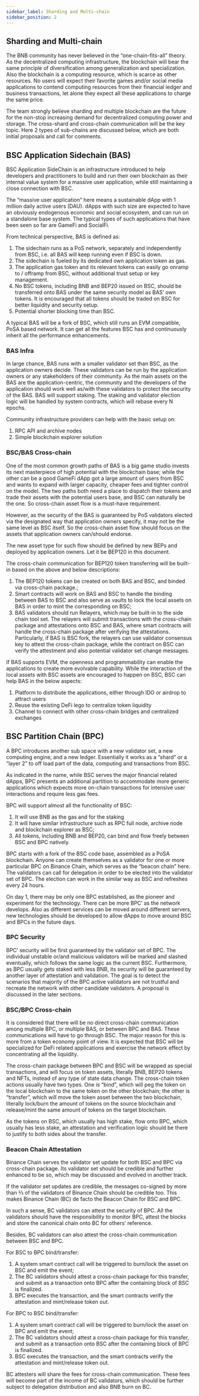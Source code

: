 ```yaml
---
sidebar_label: Sharding and Multi-chain
sidebar_position: 2
---
```


## Sharding and Multi-chain
The BNB community has never believed in the “one-chain-fits-all” theory. As the decentralized computing infrastructure, the blockchain will bear the same principle of diversification among generalization and specialization. Also the blockchain is a computing resource, which is scarce as other resources. No users will expect their favorite games and/or social media applications to contend computing resources from their financial ledger and business transactions, let alone they expect all these applications to charge the same price.

The team strongly believe sharding and multiple blockchain are the future for the non-stop increasing demand for decentralized computing power and storage. The cross-shard and cross-chain communication will be the key topic. Here 2 types of sub-chains are discussed below, which are both initial proposals and call for comments.

## BSC Application Sidechain (BAS)
BSC Application SideChain is an infrastructure introduced to help developers and practitioners to build and run their own blockchain as their internal value system for a massive user application, while still maintaining a close connection with BSC.

The “massive user application” here means a sustainable dApp with 1 million daily active users (DAU). dApps with such size are expected to have an obviously endogenous economic and social ecosystem, and can run on a standalone base system. The typical types of such applications that have been seen so far are GameFi and SocialFi.

From technical perspective, BAS is defined as:

1. The sidechain runs as a PoS network, separately and independently from BSC, i.e. all BAS will keep running even if BSC is down.
2. The sidechain is fueled by its dedicated own application token as gas.
3. The application gas token and its relevant tokens can easily go onramp to / offramp from BSC, without additional trust setup or key management.
4. No BSC tokens, including BNB and BEP20 issued on BSC, should be transferred onto BAS under the same security model as BAS’ own tokens. It is encouraged that all tokens should be traded on BSC for better liquidity and security setup.
5. Potential shorter blocking time than BSC.
   
A typical BAS will be a fork of BSC, which still runs an EVM compatible, PoSA based network. It can get all the features BSC has and continuously inherit all the performance enhancements.

### BAS Infra
In large chance, BAS runs with a smaller validator set than BSC, as the application owners decide. These validators can be run by the application owners or any stakeholders of their community. As the main assets on the BAS are the application-centric, the community and the developers of the application should work well as/with these validators to protect the security of the BAS. BAS will support staking. The staking and validator election logic will be handled by system contracts, which will rebase every N epochs.

Community infrastructure providers can help with the basic setup on:

1. RPC API and archive nodes
2. Simple blockchain explorer solution

### BSC/BAS Cross-chain
One of the most common growth paths of BAS is a big game studio invests its next masterpiece of high potential with the blockchain base; while the other can be a good GameFi dApp got a large amount of users from BSC and wants to expand with larger capacity, cheaper fees and tighter control on the model. The two paths both need a place to dispatch their tokens and trade their assets with the potential users base, and BSC can naturally be the one. So cross-chain asset flow is a must-have requirement.

However, as the security of the BAS is guaranteed by PoS validators elected via the designated way that application owners specify, it may not be the same level as BSC itself. So the cross-chain asset flow should focus on the assets that application owners can/should endorse.

The new asset type for such flow should be defined by new BEPs and deployed by application owners. Let it be BEP120 in this document.

The cross-chain communication for BEP120 token transferring will be built-in based on the above and below descriptions:

1. The BEP120 tokens can be created on both BAS and BSC, and binded via cross-chain package.;
2. Smart contracts will work on BAS and BSC to handle the binding between BAS to BSC and also serve as vaults to lock the local assets on BAS in order to mint the corresponding on BSC;
3. BAS validators should run Relayers, which may be built-in to the side chain tool set. The relayers will submit transactions with the cross-chain package and attestations onto BSC and BAS, where smart contracts will handle the cross-chain package after verifying the attestations. Particularly, if BAS is BSC fork, the relayers can use validator consensus key to attest the cross-chain package, while the contract on BSC can verify the attestment and also potential validator set change messages.
   
If BAS supports EVM, the openness and programmability can enable the applications to create more evolvable capability. While the interaction of the local assets with BSC assets are encouraged to happen on BSC, BSC can help BAS in the below aspects:

1. Platform to distribute the applications, either through IDO or airdrop to attract users
2. Reuse the existing DeFi lego to centralize token liquidity
3. Channel to connect with other cross-chain bridges and centralized exchanges

## BSC Partition Chain (BPC)
A BPC introduces another sub space with a new validator set, a new computing engine, and a new ledger. Essentially it works as a “shard” or a “layer 2” to off load part of the data, computing and transactions from BSC.

As indicated in the name, while BSC serves the major financial related dApps, BPC presents an additional partition to accommodate more generic applications which expects more on-chain transactions for intensive user interactions and require less gas fees.

BPC will support almost all the functionality of BSC:

1. It will use BNB as the gas and for the staking
2. It will have similar infrastructure such as RPC full node, archive node and blockchain explorer as BSC;
3. All tokens, including BNB and BEP20, can bind and flow freely between BSC and BPC natively.
   
BPC starts with a fork of the BSC code base, assembled as a PoSA blockchain. Anyone can create themselves as a validator for one or more particular BPC on Binance Chain, which serves as the “beacon chain” here. The validators can call for delegation in order to be elected into the validator set of BPC. The election can work in the similar way as BSC and refreshes every 24 hours.

On day 1, there may be only one BPC established, as the pioneer and experiment for the technology. There can be more BPC’ as the network develops. Also as different services can be moved around different servers, new technologies should be developed to allow dApps to move around BSC and BPCs in the future days.

### BPC Security
BPC’ security will be first guaranteed by the validator set of BPC. The individual unstable or/and malicious validators will be marked and slashed eventually, which follows the same logic as the current BSC. Furthermore, as BPC usually gets staked with less BNB, its security will be guaranteed by another layer of attestation and validation. The goal is to detect the scenarios that majority of the BPC active validators are not trustful and recreate the network with other candidate validators. A proposal is discussed in the later sections.

### BSC/BPC Cross-chain
It is considered that there will be no direct cross-chain communication among multiple BPC, or multiple BAS, or between BPC and BAS. These communications will have to go through BSC. The major reason for this is more from a token economy point of view. It is expected that BSC will be specialized for DeFi related applications and exercise the network effect by concentrating all the liquidity.

The cross-chain package between BPC and BSC will be wrapped as special transactions, and will focus on token assets, literally BNB, BEP20 tokens and NFTs, instead of any type of state data change. The cross-chain token actions usually have two types. One is “bind”, which will peg the token on the local blockchain to the same token on the other blockchain; the other is “transfer”, which will move the token asset between the two blockchain, literally lock/burn the amount of tokens on the source blockchain and release/mint the same amount of tokens on the target blockchain.

As the tokens on BSC, which usually has high stake, flow onto BPC, which usually has less stake, an attestation and verification logic should be there to justify to both sides about the transfer.

### Beacon Chain Attestation
Binance Chain serves the validator set update for both BSC and BPC via cross-chain package. Its validator set should be credible and further enhanced to be so, which may be discussed and evolved in another track.

If the validator set updates are credible, the messages co-signed by more than ⅔ of the validators of Binance Chain should be credible too. This makes Binance Chain (BC) de facto the Beacon Chain for BSC and BPC.

In such a sense, BC validators can attest the security of BPC. All the validators should have the responsibility to monitor BPC, attest the blocks and store the canonical chain onto BC for others’ reference.

Besides, BC validators can also attest the cross-chain communication between BSC and BPC.

For BSC to BPC bind/transfer:

1. A system smart contract call will be triggered to burn/lock the asset on BSC and emit the event;
2. The BC validators should attest a cross-chain package for this transfer, and submit as a transaction onto BPC after the containing block of BSC is finalized.
3. BPC executes the transaction, and the smart contracts verify the attestation and mint/release token out.

For BPC to BSC bind/transfer:

1. A system smart contract call will be triggered to burn/lock the asset on BPC and emit the event;
2. The BC validators should attest a cross-chain package for this transfer, and submit as a transaction onto BSC after the containing block of BPC is finalized.
3. BSC executes the transaction, and the smart contracts verify the attestation and mint/release token out.

BC attesters will share the fees for cross-chain communication. These fees will become part of the income of BC validators, which should be further subject to delegation distribution and also BNB burn on BC.